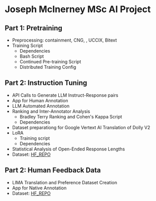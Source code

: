 # Joseph McInerney MSc AI Project

## Part 1: Pretraining
- Preprocessing: containment, CNG, , UCCIX, Bitext 
- Training Script
    - Dependencies
    - Bash Script
    - Continued Pre-training Script
    - Distributed Training Config

## Part 2: Instruction Tuning
- API Calls to Generate LLM Instruct-Response pairs
- App for Human Annotation
- LLM Automated Annotation
- Ranking and Inter-Annotator Analysis
    - Bradley Terry Ranking and Cohen's Kappa Script
    - Dependencies
- Dataset preparationg for Google Vertext AI Translation of Dolly V2
- LoRA
    - Training script
    - Dependencies
- Statistical Analysis of Open-Ended Response Lengths
- Dataset: [HF_REPO](https://huggingface.co/datasets/jmcinern/Instruction_Ga_En_for_LoRA)

## Part 2: Human Feedback Data
- LIMA Translation and Preference Dataset Creation
- App for Native Annotation
- Dataset: [HF_REPO](https://huggingface.co/datasets/jmcinern/LIMA_ga/)
